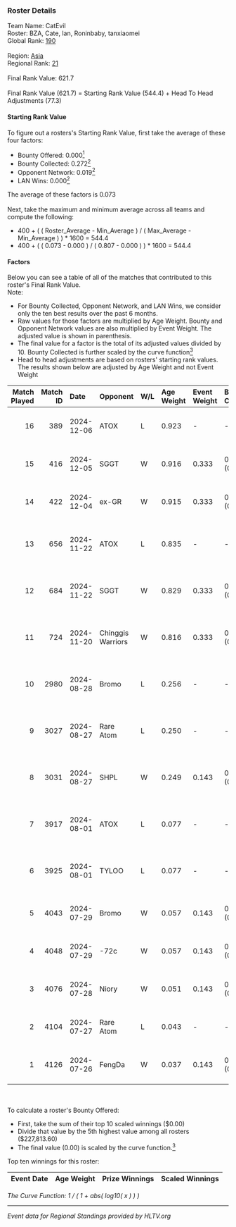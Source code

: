 ### Roster Details<br />
Team Name: CatEvil<br />
Roster: BZA, Cate, lan, Roninbaby, tanxiaomei<br />
Global Rank: [190](../../standings_global_2025_01_16.md)<br />
<br />
Region: [Asia]( ../../standings_asia_2025_01_16.md)<br />
Regional Rank: [21]( ../../standings_asia_2025_01_16.md)<br />
<br />
Final Rank Value:  621.7<br />
<br />
Final Rank Value (621.7) = Starting Rank Value (544.4) + Head To Head Adjustments (77.3)<br />

#### Starting Rank Value<br />
To figure out a rosters's Starting Rank Value, first take the average of these four factors:<br />
- Bounty Offered: 0.000[<sup>1</sup>](#table2)
- Bounty Collected: 0.272[<sup>2</sup>](#table1)
- Opponent Network: 0.019[<sup>2</sup>](#table1)
- LAN Wins: 0.000[<sup>2</sup>](#table1)

The average of these factors is 0.073<br />
<br />
Next, take the maximum and minimum average across all teams and compute the following:<br />
- 400 + ( ( Roster_Average - Min_Average ) / ( Max_Average - Min_Average ) ) * 1600 = 544.4
- 400 + ( ( 0.073 - 0.000 ) / ( 0.807 - 0.000 ) ) * 1600 = 544.4


#### Factors<br />
Below you can see a table of all of the matches that contributed to this roster's Final Rank Value.<br />
Note:<br />

- For Bounty Collected, Opponent Network, and LAN Wins, we consider only the ten best results over the past 6 months.
- Raw values for those factors are multiplied by Age Weight. Bounty and Opponent Network values are also multiplied by Event Weight. The adjusted value is shown in parenthesis.
- The final value for a factor is the total of its adjusted values divided by 10. Bounty Collected is further scaled by the curve function[<sup>3</sup>](#curveFunction)
- Head to head adjustments are based on rosters' starting rank values. The results shown below are adjusted by Age Weight and not Event Weight
<span id="table1"></span><br />


| Match Played | Match ID | Date       | Opponent          | W/L | Age Weight | Event Weight | Bounty Collected | Opponent Network | LAN Wins  | H2H Adj. | Roster                                         |
| -: | -: | :- | :- | :- | :- | :- | :- | :- | :- | -: | :- |
|           16 |      389 | 2024-12-06 | ATOX              | L   | 0.923      | -            | -                | -                | -         |    -1.33 | BZA, Cate, lan, Roninbaby, tanxiaomei          |
|           15 |      416 | 2024-12-05 | SGGT              | W   | 0.916      | 0.333        | 0.003 (0.001)    | 0.114 (0.035)    | 0 (0.000) |    17.94 | BZA, Cate, lan, Roninbaby, tanxiaomei          |
|           14 |      422 | 2024-12-04 | ex-GR             | W   | 0.915      | 0.333        | 0.028 (0.008)    | 0.129 (0.039)    | 0 (0.000) |    20.69 | BZA, Cate, lan, Roninbaby, tanxiaomei          |
|           13 |      656 | 2024-11-22 | ATOX              | L   | 0.835      | -            | -                | -                | -         |    -0.88 | Biuckmt, BZA, Roninbaby, rubeN, tanxiaomei     |
|           12 |      684 | 2024-11-22 | SGGT              | W   | 0.829      | 0.333        | 0.003 (0.001)    | 0.114 (0.031)    | 0 (0.000) |    17.46 | Biuckmt, BZA, Roninbaby, rubeN, tanxiaomei     |
|           11 |      724 | 2024-11-20 | Chinggis Warriors | W   | 0.816      | 0.333        | 0.039 (0.011)    | 0.312 (0.085)    | 0 (0.000) |    21.93 | Biuckmt, BZA, Roninbaby, rubeN, tanxiaomei     |
|           10 |     2980 | 2024-08-28 | Bromo             | L   | 0.256      | -            | -                | -                | -         |    -2.53 | Biuckmt, BZA, Roninbaby, RW, tanxiaomei        |
|            9 |     3027 | 2024-08-27 | Rare Atom         | L   | 0.250      | -            | -                | -                | -         |    -0.56 | Biuckmt, BZA, Roninbaby, RW, tanxiaomei        |
|            8 |     3031 | 2024-08-27 | SHPL              | W   | 0.249      | 0.143        | 0.000 (0.000)    | 0.023 (0.001)    | 0 (0.000) |     2.44 | Biuckmt, BZA, Roninbaby, RW, tanxiaomei        |
|            7 |     3917 | 2024-08-01 | ATOX              | L   | 0.077      | -            | -                | -                | -         |    -0.06 | Biuckmt, BZA, Roninbaby, splashske, tanxiaomei |
|            6 |     3925 | 2024-08-01 | TYLOO             | L   | 0.077      | -            | -                | -                | -         |    -0.35 | Biuckmt, BZA, Roninbaby, splashske, tanxiaomei |
|            5 |     4043 | 2024-07-29 | Bromo             | W   | 0.057      | 0.143        | 0.009 (0.000)    | 0.113 (0.001)    | 0 (0.000) |     1.24 | Biuckmt, BZA, lan, Roninbaby, tanxiaomei       |
|            4 |     4048 | 2024-07-29 | -72c              | W   | 0.057      | 0.143        | 0.000 (0.000)    | 0.002 (0.000)    | 0 (0.000) |     0.55 | Biuckmt, BZA, lan, Roninbaby, tanxiaomei       |
|            3 |     4076 | 2024-07-28 | Niory             | W   | 0.051      | 0.143        | 0.000 (0.000)    | 0.036 (0.000)    | 0 (0.000) |     0.49 | Biuckmt, BZA, lan, Roninbaby, tanxiaomei       |
|            2 |     4104 | 2024-07-27 | Rare Atom         | L   | 0.043      | -            | -                | -                | -         |    -0.10 | Biuckmt, BZA, lan, Roninbaby, tanxiaomei       |
|            1 |     4126 | 2024-07-26 | FengDa            | W   | 0.037      | 0.143        | 0.000 (0.000)    | 0.000 (0.000)    | 0 (0.000) |     0.36 | Biuckmt, BZA, lan, Roninbaby, tanxiaomei       |

<br />
<span id="table2"></span><br />
To calculate a roster's Bounty Offered:<br />

- First, take the sum of their top 10 scaled winnings ($0.00)
- Divide that value by the 5th highest value among all rosters ($227,813.60)
- The final value (0.00) is scaled by the curve function.[<sup>3</sup>](#curveFunction)

Top ten winnings for this roster:<br />

| Event Date | Age Weight | Prize Winnings | Scaled Winnings |
| :- | -: | :- | :- |


<span id="curveFunction"></span>_The Curve Function: 1 / ( 1 + abs( log10( x ) ) )_<br />

---
_Event data for Regional Standings provided by HLTV.org_<br />

